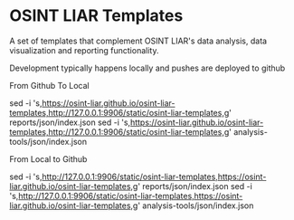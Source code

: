 # OSINT LIAR Templates
A set of templates that complement OSINT LIAR's data analysis, data visualization and reporting functionality. 

Development typically happens locally and pushes are deployed to github

From Github To Local

sed -i 's,https://osint-liar.github.io/osint-liar-templates,http://127.0.0.1:9906/static/osint-liar-templates,g' reports/json/index.json
sed -i 's,https://osint-liar.github.io/osint-liar-templates,http://127.0.0.1:9906/static/osint-liar-templates,g' analysis-tools/json/index.json

From Local to Github

sed -i 's,http://127.0.0.1:9906/static/osint-liar-templates,https://osint-liar.github.io/osint-liar-templates,g' reports/json/index.json
sed -i 's,http://127.0.0.1:9906/static/osint-liar-templates,https://osint-liar.github.io/osint-liar-templates,g' analysis-tools/json/index.json